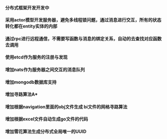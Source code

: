 #### 分布式框架开发开发中
#### 采用actor模型开发服务器，避免多线程锁问题，通过消息进行交互，所有的状态转化都在entity实体的内部
#### 通过rpc进行远程通信，不需要写函数与消息的绑定关系，自动的去查找对应函数去调用
#### 使用etcd作为服务的注册与发现
#### 增加nats作为服务器之间交互的消息队列
#### 增加mongodb数据库支持
#### 增加寻路算法A*
#### 增加根据navigation里面的obj文件生成 bi文件的网格寻路算法
#### 增加根据excel文件自动生成go文件的代码
#### 增加雪花算法生成分布式全局唯一的UUID